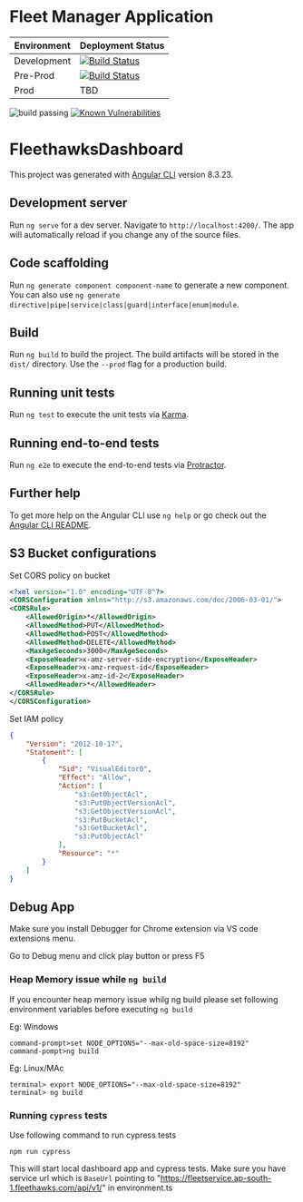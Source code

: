 # Fleet Manager Application

|Environment| Deployment Status|
|------|-------|
|Development |[![Build Status](https://jenkins.fleethawks.com/buildStatus/icon?job=fh-cloud-app%2Fdevelop)](https://jenkins.fleethawks.com/job/fh-cloud-app/job/develop/) |
|Pre-Prod|[![Build Status](https://jenkins.fleethawks.com/buildStatus/icon?job=fh-cloud-app%2Fmaster)](https://jenkins.fleethawks.com/job/fh-cloud-app/job/master/) |
|Prod |TBD |

![build passing](https://codebuild.us-east-2.amazonaws.com/badges?uuid=eyJlbmNyeXB0ZWREYXRhIjoiMzA1aWQzMXlGTWM1dTQrRUlRYWNKY1FQZkh4SmI3dit2Nk11UmJ5OVNZOHN6dzJyZEgwRmpDbTRUaEdsT2dXSWtiaC94V3JuWVZ0V25SMUhxY2JHcGE4PSIsIml2UGFyYW1ldGVyU3BlYyI6Im4zTnNHSnRjSmJjT3NRb0oiLCJtYXRlcmlhbFNldFNlcmlhbCI6MX0%3D&branch=master)
[![Known Vulnerabilities](https://snyk.io/package/npm/snyk/badge.svg)](https://snyk.io/package/npm/snyk)


# FleethawksDashboard

This project was generated with [Angular CLI](https://github.com/angular/angular-cli) version 8.3.23.

## Development server

Run `ng serve` for a dev server. Navigate to `http://localhost:4200/`. The app will automatically reload if you change any of the source files.

## Code scaffolding

Run `ng generate component component-name` to generate a new component. You can also use `ng generate directive|pipe|service|class|guard|interface|enum|module`.

## Build

Run `ng build` to build the project. The build artifacts will be stored in the `dist/` directory. Use the `--prod` flag for a production build.

## Running unit tests

Run `ng test` to execute the unit tests via [Karma](https://karma-runner.github.io).

## Running end-to-end tests

Run `ng e2e` to execute the end-to-end tests via [Protractor](http://www.protractortest.org/).

## Further help

To get more help on the Angular CLI use `ng help` or go check out the [Angular CLI README](https://github.com/angular/angular-cli/blob/master/README.md).


## S3 Bucket configurations

Set CORS policy on bucket
```xml
<?xml version="1.0" encoding="UTF-8"?>
<CORSConfiguration xmlns="http://s3.amazonaws.com/doc/2006-03-01/">
<CORSRule>
    <AllowedOrigin>*</AllowedOrigin>
    <AllowedMethod>PUT</AllowedMethod>
    <AllowedMethod>POST</AllowedMethod>
    <AllowedMethod>DELETE</AllowedMethod>
    <MaxAgeSeconds>3000</MaxAgeSeconds>
    <ExposeHeader>x-amz-server-side-encryption</ExposeHeader>
    <ExposeHeader>x-amz-request-id</ExposeHeader>
    <ExposeHeader>x-amz-id-2</ExposeHeader>
    <AllowedHeader>*</AllowedHeader>
</CORSRule>
</CORSConfiguration>
```

Set IAM policy
```json
{
    "Version": "2012-10-17",
    "Statement": [
        {
            "Sid": "VisualEditor0",
            "Effect": "Allow",
            "Action": [
                "s3:GetObjectAcl",
                "s3:PutObjectVersionAcl",
                "s3:GetObjectVersionAcl",
                "s3:PutBucketAcl",
                "s3:GetBucketAcl",
                "s3:PutObjectAcl"
            ],
            "Resource": "*"
        }
    ]
}

```

## Debug App

Make sure you install Debugger for Chrome extension via VS code extensions menu.

Go to Debug menu and click play button  or press F5


### Heap Memory issue while `ng build`

If you encounter heap memory issue whilg ng build please set following environment variables before executing `ng build`

Eg: Windows

```
command-prompt>set NODE_OPTIONS="--max-old-space-size=8192"
command-pompt>ng build
```

Eg: Linux/MAc
```
terminal> export NODE_OPTIONS="--max-old-space-size=8192"
terminal> ng build
```

### Running `cypress` tests

Use following command to run cypress tests

``` 
npm run cypress
```
This will start local dashboard app and cypress tests. Make sure you have service url which is `BaseUrl` pointing to "https://fleetservice.ap-south-1.fleethawks.com/api/v1/" in environment.ts


